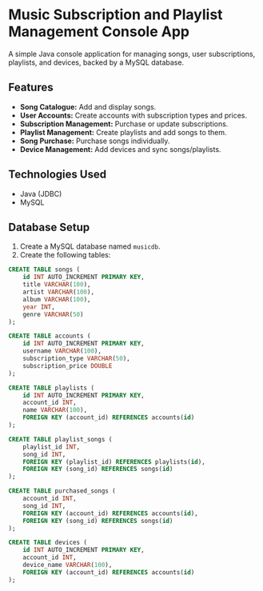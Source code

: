 # Music Subscription and Playlist Management Console App

A simple Java console application for managing songs, user subscriptions, playlists, and devices, backed by a MySQL database.

## Features
- **Song Catalogue:** Add and display songs.
- **User Accounts:** Create accounts with subscription types and prices.
- **Subscription Management:** Purchase or update subscriptions.
- **Playlist Management:** Create playlists and add songs to them.
- **Song Purchase:** Purchase songs individually.
- **Device Management:** Add devices and sync songs/playlists.

## Technologies Used
- Java (JDBC)
- MySQL

## Database Setup

1. Create a MySQL database named `musicdb`.
2. Create the following tables:

```sql
CREATE TABLE songs (
    id INT AUTO_INCREMENT PRIMARY KEY,
    title VARCHAR(100),
    artist VARCHAR(100),
    album VARCHAR(100),
    year INT,
    genre VARCHAR(50)
);

CREATE TABLE accounts (
    id INT AUTO_INCREMENT PRIMARY KEY,
    username VARCHAR(100),
    subscription_type VARCHAR(50),
    subscription_price DOUBLE
);

CREATE TABLE playlists (
    id INT AUTO_INCREMENT PRIMARY KEY,
    account_id INT,
    name VARCHAR(100),
    FOREIGN KEY (account_id) REFERENCES accounts(id)
);

CREATE TABLE playlist_songs (
    playlist_id INT,
    song_id INT,
    FOREIGN KEY (playlist_id) REFERENCES playlists(id),
    FOREIGN KEY (song_id) REFERENCES songs(id)
);

CREATE TABLE purchased_songs (
    account_id INT,
    song_id INT,
    FOREIGN KEY (account_id) REFERENCES accounts(id),
    FOREIGN KEY (song_id) REFERENCES songs(id)
);

CREATE TABLE devices (
    id INT AUTO_INCREMENT PRIMARY KEY,
    account_id INT,
    device_name VARCHAR(100),
    FOREIGN KEY (account_id) REFERENCES accounts(id)
);
